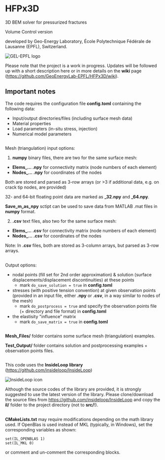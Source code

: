# HFPx3D
3D BEM solver for pressurized fractures

Volume Control version

developed by Geo-Energy Laboratory, École Polytechnique Fédérale de Lausanne
(EPFL), Switzerland.

![GEL-EPFL logo](http://gel.epfl.ch/files/content/sites/gel/files/Pictures/LOGOGEL-final-right-01.png?v=2&s=200)

Please note that the project is a work in progress.
Updates will be followed up with a short description here
or in more details on the **wiki** page
(https://github.com/GeoEnergyLab-EPFL/HFPx3D/wiki).

## Important notes
The code requires the configuration file **config.toml** containing the
following data:
- Input/output directories/files (including surface mesh data)
- Material properties
- Load parameters (in-situ stress, injection)
- Numerical model parameters
##
Mesh (triangulation) input options:
1. **numpy** binary files, there are two for the same surface mesh:
  - **Elems_... .npy** for connectivity matrix (node numbers of each element)
  - **Nodes_... .npy** for coordinates of the nodes

  Both are stored and parsed as 3-row arrays (or >3 if additional data,
e.g. on crack tip nodes, are provided)

  32- and 64-bit floating point data are marked as **_32.npy** and **_64.npy**.

**Save_m_as_npy** sctipt can be used to save data from MATLAB .mat files in
**numpy** format.

2. **.csv** text files, also two for the same surface mesh:
  - **Elems_... .csv** for connectivity matrix (node numbers of each element)
  - **Nodes_... .csv** for coordinates of the nodes

  Note: In **.csv** files, both are stored as 3-column arrays,
but parsed as 3-row arrays.
##
Output options:
- nodal points (fill set for 2nd order approximation)
& solution (surface displacements/displacement discontinuities)
at these points
  - mark ```do_save_solution = true``` in **config.toml**
- stresses (with positive tension convention) at given observation points
(provided in an input file, either **.npy** or **.csv**,
in a way similar to nodes of the mesh)
  - mark ```do_postprocess = true``` and specify
  the observation points file (+ directory and file format) in **config.toml**
- the elastisity "influence" matrix
  - mark ```do_save_matrix = true``` in **config.toml**
##
**Mesh_Files/** folder contains some surface mesh (triangulation) examples.

**Test_Output/** folder contains solution and postprocessing examples +
observation points files.

##
This code uses the **InsideLoop library** (https://github.com/insideloop/InsideLoop)

![InsideLoop icon](http://www.insideloop.io/wp-content/uploads/2014/09/inside-loop-logo-front.png)

Although the source codes of the library are provided, it is strongly suggested
to use the latest version of the library. Please clone/download the source
files from https://github.com/insideloop/InsideLoop
and copy the **il/** folder to the project directory (not to **src/**!).

##
**CMakeLists.txt** may require modifications depending on the math library used.
If OpenBlas is used instead of MKL (typically, in Windows), set the
corresponding variables as shown:
```
set(IL_OPENBLAS 1)
set(IL_MKL 0)
```
or comment and un-comment the corresponding blocks.